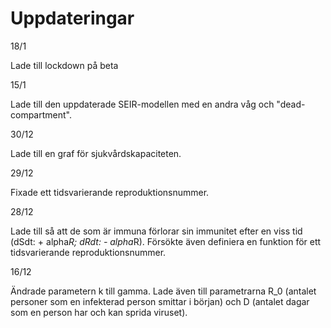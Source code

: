 # Uppdateringar

18/1 

Lade till lockdown på beta

15/1

Lade till den uppdaterade SEIR-modellen med en andra våg och "dead-compartment". 

30/12

Lade till en graf för sjukvårdskapaciteten.

29/12

Fixade ett tidsvarierande reproduktionsnummer. 

28/12

Lade till så att de som är immuna förlorar sin immunitet efter en viss tid (dSdt: + alpha*R; dRdt: - alpha*R). Försökte även definiera en funktion för ett tidsvarierande reproduktionsnummer.

16/12

Ändrade parametern k till gamma. Lade även till parametrarna R_0 (antalet personer som en infekterad person smittar i början) och D (antalet dagar som en person har och kan sprida viruset).

